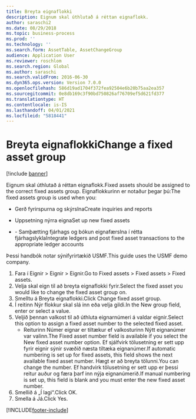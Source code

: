 ```yaml
---
title: Breyta eignaflokki
description: Eignum skal úthlutað á réttan eignaflokk.
author: saraschi2
ms.date: 08/29/2018
ms.topic: business-process
ms.prod: ''
ms.technology: ''
ms.search.form: AssetTable, AssetChangeGroup
audience: Application User
ms.reviewer: roschlom
ms.search.region: Global
ms.author: saraschi
ms.search.validFrom: 2016-06-30
ms.dyn365.ops.version: Version 7.0.0
ms.openlocfilehash: 586d19ad1704f372fea92504e6b20b75aa2ea357
ms.sourcegitcommit: 0e8db169c3f90bd750826af76709ef5d621fd377
ms.translationtype: HT
ms.contentlocale: is-IS
ms.lasthandoff: 04/01/2021
ms.locfileid: "5818441"
---
```

# <a name="change-a-fixed-asset-group"></a><span data-ttu-id="46a7f-103">Breyta eignaflokki</span><span class="sxs-lookup"><span data-stu-id="46a7f-103">Change a fixed asset group</span></span>

[!include [banner](../../includes/banner.md)]

<span data-ttu-id="46a7f-104">Eignum skal úthlutað á réttan eignaflokk.</span><span class="sxs-lookup"><span data-stu-id="46a7f-104">Fixed assets should be assigned to the correct fixed assets group.</span></span> <span data-ttu-id="46a7f-105">Eignaflokkurinn er notaður þegar þú:</span><span class="sxs-lookup"><span data-stu-id="46a7f-105">The fixed assets group is used when you:</span></span>

 - <span data-ttu-id="46a7f-106">Gerð fyrirspurna og skýrslna</span><span class="sxs-lookup"><span data-stu-id="46a7f-106">Create inquiries and reports</span></span>

 - <span data-ttu-id="46a7f-107">Uppsetning nýrra eigna</span><span class="sxs-lookup"><span data-stu-id="46a7f-107">Set up new fixed assets</span></span>

 - <span data-ttu-id="46a7f-108">- Samþætting fjárhags og bókun eignafærslna í rétta fjárhagslykla</span><span class="sxs-lookup"><span data-stu-id="46a7f-108">Integrate ledgers and post fixed asset transactions to the appropriate ledger accounts</span></span>

<span data-ttu-id="46a7f-109">Þessi handbók notar sýnifyrirtækið USMF.</span><span class="sxs-lookup"><span data-stu-id="46a7f-109">This guide uses the USMF demo company.</span></span>

1. <span data-ttu-id="46a7f-110">Fara í Eignir > Eignir > Eignir.</span><span class="sxs-lookup"><span data-stu-id="46a7f-110">Go to Fixed assets > Fixed assets > Fixed assets.</span></span>
2. <span data-ttu-id="46a7f-111">Velja skal eign til að breyta eignaflokki fyrir.</span><span class="sxs-lookup"><span data-stu-id="46a7f-111">Select the fixed asset you would like to change the fixed asset group on.</span></span>
3. <span data-ttu-id="46a7f-112">Smelltu á Breyta eignaflokki.</span><span class="sxs-lookup"><span data-stu-id="46a7f-112">Click Change fixed asset group.</span></span>
4. <span data-ttu-id="46a7f-113">Í reitinn Nýr flokkur skal slá inn eða velja gildi.</span><span class="sxs-lookup"><span data-stu-id="46a7f-113">In the New group field, enter or select a value.</span></span>
5. <span data-ttu-id="46a7f-114">Veljið þennan valkost til að úthluta eignarnúmeri á valdar eignir.</span><span class="sxs-lookup"><span data-stu-id="46a7f-114">Select this option to assign a fixed asset number to the selected fixed asset.</span></span>
    * <span data-ttu-id="46a7f-115">Reiturinn Númer eignar er tiltækur ef valkosturinn Nýtt eignanúmer var valinn.</span><span class="sxs-lookup"><span data-stu-id="46a7f-115">The Fixed asset number field is available if you select the New fixed asset number option.</span></span>   <span data-ttu-id="46a7f-116">Ef sjálfvirk tölusetning er sett upp fyrir eignir sýnir svæðið næsta tiltæka eignanúmer.</span><span class="sxs-lookup"><span data-stu-id="46a7f-116">If automatic numbering is set up for fixed assets, this field shows the next available fixed asset number.</span></span> <span data-ttu-id="46a7f-117">Hægt er að breyta tölunni.</span><span class="sxs-lookup"><span data-stu-id="46a7f-117">You can change the number.</span></span>   <span data-ttu-id="46a7f-118">Ef handvirk tölusetning er sett upp er þessi reitur auður og færa þarf inn nýja eignanúmerið.</span><span class="sxs-lookup"><span data-stu-id="46a7f-118">If manual numbering is set up, this field is blank and you must enter the new fixed asset number.</span></span>     
6. <span data-ttu-id="46a7f-119">Smellið á „Í lagi“.</span><span class="sxs-lookup"><span data-stu-id="46a7f-119">Click OK.</span></span>
7. <span data-ttu-id="46a7f-120">Smella á Já.</span><span class="sxs-lookup"><span data-stu-id="46a7f-120">Click Yes.</span></span>



[!INCLUDE[footer-include](../../../includes/footer-banner.md)]